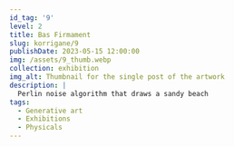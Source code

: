 ```yaml
---
id_tag: '9'
level: 2
title: Bas Firmament
slug: korrigane/9
publishDate: 2023-05-15 12:00:00
img: /assets/9_thumb.webp
collection: exhibition
img_alt: Thumbnail for the single post of the artwork
description: |
  Perlin noise algorithm that draws a sandy beach
tags:
  - Generative art
  - Exhibitions
  - Physicals
---
```

